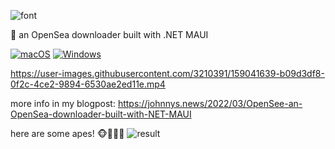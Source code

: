 ![font](https://user-images.githubusercontent.com/3210391/159034698-10792c2f-f083-4df5-bae6-230515e03510.png)


👀 an OpenSea downloader built with .NET MAUI

[![macOS](https://github.com/nor0x/OpenSee/actions/workflows/macos.yml/badge.svg)](https://github.com/nor0x/OpenSee/actions/workflows/macos.yml)
[![Windows](https://github.com/nor0x/OpenSee/actions/workflows/windows.yml/badge.svg)](https://github.com/nor0x/OpenSee/actions/workflows/windows.yml)


https://user-images.githubusercontent.com/3210391/159041639-b09d3df8-0f2c-4ce2-9894-6530ae2ed11e.mp4



more info in my blogpost:
https://johnnys.news/2022/03/OpenSee-an-OpenSea-downloader-built-with-NET-MAUI

here are some apes! 🐵🙈🙉🙊
![result](https://user-images.githubusercontent.com/3210391/159029841-1d21f74d-293d-4485-a3c4-1a4d99c56acf.jpg)
